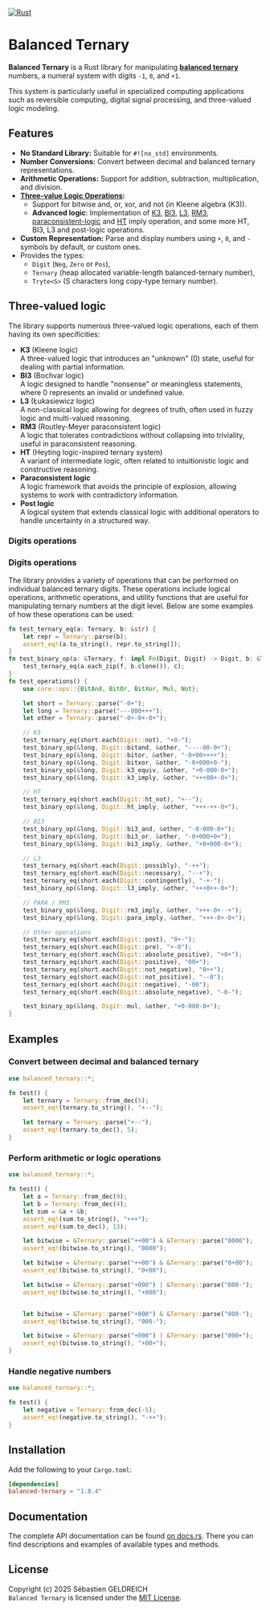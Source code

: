 [![Rust](https://github.com/Trehinos/balanced-ternary/actions/workflows/rust.yml/badge.svg)](https://github.com/Trehinos/balanced-ternary/actions/workflows/rust.yml)

# Balanced Ternary

**Balanced Ternary** is a Rust library for manipulating
**[balanced ternary](https://en.wikipedia.org/wiki/Balanced_ternary)**
numbers, a numeral system with digits `-1`, `0`, and `+1`.

This system is particularly useful in specialized computing applications such as reversible computing, digital signal
processing, and three-valued logic modeling.

## Features

- **No Standard Library:** Suitable for `#![no_std]` environments.
- **Number Conversions:** Convert between decimal and balanced ternary representations.
- **Arithmetic Operations:** Support for addition, subtraction, multiplication, and division.
- **[Three-value Logic Operations](https://en.wikipedia.org/wiki/Three-valued_logic):**
    - Support for bitwise and, or, xor, and not (in Kleene algebra (K3)).
    - **Advanced logic**: Implementation of
      [K3](https://en.wikipedia.org/wiki/De_Morgan_algebra#Kleene_algebra),
      [BI3](https://en.wikipedia.org/wiki/Many-valued_logic#Bochvar's_internal_three-valued_logic),
      [L3](https://en.wikipedia.org/wiki/%C5%81ukasiewicz_logic),
      [RM3](https://en.wikipedia.org/wiki/Paraconsistent_logic#An_ideal_three-valued_paraconsistent_logic),
      [paraconsistent-logic](https://en.wikipedia.org/wiki/Paraconsistent_logic#An_ideal_three-valued_paraconsistent_logic)
      and [HT](https://en.wikipedia.org/wiki/Intermediate_logic) imply operation,
      and some more HT, BI3, L3 and post-logic operations.
- **Custom Representation:** Parse and display numbers using `+`, `0`, and `-` symbols by default, or custom ones.
- Provides the types:
    - `Digit` (`Neg`, `Zero` or `Pos`),
    - `Ternary` (heap allocated variable-length balanced-ternary number),
    - `Tryte<S>` (S characters long copy-type ternary number).

## Three-valued logic

The library supports numerous three-valued logic operations, each of them having its own specificities:

- **K3** (Kleene logic)  
  A three-valued logic that introduces an "unknown" (0) state, useful for dealing with partial information.
- **BI3** (Bochvar logic)  
  A logic designed to handle "nonsense" or meaningless statements, where 0 represents an invalid or undefined value.
- **L3** (Łukasiewicz logic)  
  A non-classical logic allowing for degrees of truth, often used in fuzzy logic and multi-valued reasoning.
- **RM3** (Routley-Meyer paraconsistent logic)  
  A logic that tolerates contradictions without collapsing into triviality, useful in paraconsistent reasoning.
- **HT** (Heyting logic-inspired ternary system)  
  A variant of intermediate logic, often related to intuitionistic logic and constructive reasoning.
- **Paraconsistent logic**  
  A logic framework that avoids the principle of explosion, allowing systems to work with contradictory information.
- **Post logic**  
  A logical system that extends classical logic with additional operators to handle uncertainty in a structured way.

### Digits operations

### Digits operations

The library provides a variety of operations that can be performed on individual balanced ternary digits. These
operations include logical operations, arithmetic operations, and utility functions that are useful for manipulating
ternary numbers at the digit level. Below are some examples of how these operations can be used:

```rust
fn test_ternary_eq(a: Ternary, b: &str) {
    let repr = Ternary::parse(b);
    assert_eq!(a.to_string(), repr.to_string());
}
fn test_binary_op(a: &Ternary, f: impl Fn(Digit, Digit) -> Digit, b: &Ternary, c: &str) {
    test_ternary_eq(a.each_zip(f, b.clone()), c);
}
fn test_operations() {
    use core::ops::{BitAnd, BitOr, BitXor, Mul, Not};

    let short = Ternary::parse("-0+");
    let long = Ternary::parse("---000+++");
    let other = Ternary::parse("-0+-0+-0+");

    // K3
    test_ternary_eq(short.each(Digit::not), "+0-");
    test_binary_op(&long, Digit::bitand, &other, "----00-0+");
    test_binary_op(&long, Digit::bitor, &other, "-0+00++++");
    test_binary_op(&long, Digit::bitxor, &other, "-0+000+0-");
    test_binary_op(&long, Digit::k3_equiv, &other, "+0-000-0+");
    test_binary_op(&long, Digit::k3_imply, &other, "+++00+-0+");

    // HT
    test_ternary_eq(short.each(Digit::ht_not), "+--");
    test_binary_op(&long, Digit::ht_imply, &other, "+++-++-0+");

    // BI3
    test_binary_op(&long, Digit::bi3_and, &other, "-0-000-0+");
    test_binary_op(&long, Digit::bi3_or, &other, "-0+000+0+");
    test_binary_op(&long, Digit::bi3_imply, &other, "+0+000-0+");

    // L3
    test_ternary_eq(short.each(Digit::possibly), "-++");
    test_ternary_eq(short.each(Digit::necessary), "--+");
    test_ternary_eq(short.each(Digit::contingently), "-+-");
    test_binary_op(&long, Digit::l3_imply, &other, "+++0++-0+");

    // PARA / RM3
    test_binary_op(&long, Digit::rm3_imply, &other, "+++-0+--+");
    test_binary_op(&long, Digit::para_imply, &other, "+++-0+-0+");

    // Other operations
    test_ternary_eq(short.each(Digit::post), "0+-");
    test_ternary_eq(short.each(Digit::pre), "+-0");
    test_ternary_eq(short.each(Digit::absolute_positive), "+0+");
    test_ternary_eq(short.each(Digit::positive), "00+");
    test_ternary_eq(short.each(Digit::not_negative), "0++");
    test_ternary_eq(short.each(Digit::not_positive), "--0");
    test_ternary_eq(short.each(Digit::negative), "-00");
    test_ternary_eq(short.each(Digit::absolute_negative), "-0-");

    test_binary_op(&long, Digit::mul, &other, "+0-000-0+");
}

```

## Examples

### Convert between decimal and balanced ternary

```rust
use balanced_ternary::*;

fn test() {
    let ternary = Ternary::from_dec(5);
    assert_eq!(ternary.to_string(), "+--");

    let ternary = Ternary::parse("+--");
    assert_eq!(ternary.to_dec(), 5);
}
```

### Perform arithmetic or logic operations

```rust
use balanced_ternary::*;

fn test() {
    let a = Ternary::from_dec(9);
    let b = Ternary::from_dec(4);
    let sum = &a + &b;
    assert_eq!(sum.to_string(), "+++");
    assert_eq!(sum.to_dec(), 13);

    let bitwise = &Ternary::parse("++00") & &Ternary::parse("0000");
    assert_eq!(bitwise.to_string(), "0000");

    let bitwise = &Ternary::parse("++00") & &Ternary::parse("0+00");
    assert_eq!(bitwise.to_string(), "0+00");

    let bitwise = &Ternary::parse("+000") | &Ternary::parse("000-");
    assert_eq!(bitwise.to_string(), "+000");


    let bitwise = &Ternary::parse("+000") & &Ternary::parse("000-");
    assert_eq!(bitwise.to_string(), "000-");

    let bitwise = &Ternary::parse("+000") | &Ternary::parse("000+");
    assert_eq!(bitwise.to_string(), "+00+");
}
```

### Handle negative numbers

```rust
use balanced_ternary::*;

fn test() {
    let negative = Ternary::from_dec(-5);
    assert_eq!(negative.to_string(), "-++");
}
```

## Installation

Add the following to your `Cargo.toml`:

```toml
[dependencies]
balanced-ternary = "1.0.4"
```

## Documentation

The complete API documentation can be found [on docs.rs](https://docs.rs/balanced-ternary).
There you can find descriptions and examples of available types and methods.

## License

Copyright (c) 2025 Sébastien GELDREICH  
`Balanced Ternary` is licensed under the [MIT License](LICENSE).

